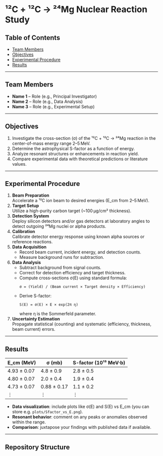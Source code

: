 # ¹²C + ¹²C → ²⁴Mg Nuclear Reaction Study

## Table of Contents
- [Team Members](#team-members)
- [Objectives](#objectives)
- [Experimental Procedure](#experimental-procedure)
- [Results](#results)

---

## Team Members
- **Name 1** – Role (e.g., Principal Investigator)
- **Name 2** – Role (e.g., Data Analysis)
- **Name 3** – Role (e.g., Experimental Setup)

---

## Objectives
1. Investigate the cross-section (σ) of the ¹²C + ¹²C → ²⁴Mg reaction in the center-of-mass energy range 2–5 MeV.
2. Determine the astrophysical S-factor as a function of energy.
3. Analyze resonant structures or enhancements in reaction yield.
4. Compare experimental data with theoretical predictions or literature values.

---

## Experimental Procedure
1. **Beam Preparation**  
   Accelerate a ¹²C ion beam to desired energies (E_cm from 2–5 MeV).
2. **Target Setup**  
   Utilize a high-purity carbon target (~100 µg/cm² thickness).
3. **Detection System**  
   Deploy silicon detectors and/or gas detectors at laboratory angles to detect outgoing ²⁴Mg nuclei or alpha products.
4. **Calibration**  
   Calibrate detector energy response using known alpha sources or reference reactions.
5. **Data Acquisition**  
   - Record beam current, incident energy, and detection counts.
   - Measure background runs for subtraction.
6. **Data Analysis**  
   - Subtract background from signal counts.
   - Correct for detection efficiency and target thickness.
   - Compute cross-sections σ(E) using standard formula:
     ```
     σ = (Yield) / (Beam current × Target density × Efficiency)
     ```
   - Derive S-factor:  
     ```
     S(E) = σ(E) × E × exp(2π η)
     ```
     where η is the Sommerfeld parameter.
7. **Uncertainty Estimation**  
   Propagate statistical (counting) and systematic (efficiency, thickness, beam current) errors.

---

## Results
| E_cm (MeV) | σ (mb)        | S-factor (10¹⁵ MeV·b) |
|------------|---------------|------------------------|
| 4.93 ± 0.07 | 4.8 ± 0.9    | 2.8 ± 0.5              |
| 4.80 ± 0.07 | 2.0 ± 0.4    | 1.9 ± 0.4              |
| 4.73 ± 0.07 | 0.88 ± 0.17  | 1.1 ± 0.2              |
| ⋮          | ⋮             | ⋮                      |

- **Data visualization**: include plots like σ(E) and S(E) vs E_cm (you can store e.g. `plots/Sfactor_vs_E.png`).
- **Resonant behavior**: comment on any peaks or anomalies observed within the range.
- **Comparison**: juxtapose your findings with published data if available.

---

## Repository Structure
